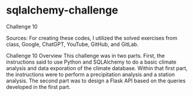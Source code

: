 # sqlalchemy-challenge
Challenge 10

Sources: For creating these codes, I utilized the solved exercises from class, Google, ChatGPT, YouTube, GitHub, and GitLab. 

Challenge 10 Overview
This challenge was in two parts. 
First, the instructions said to use Python and SQLAlchemy to do a basic climate analysis and data exporation of the climate database. 
Within that first part, the instructions were to perform a precipitation analysis and a station analysis. 
The second part was to design a Flask API based on the queries developed in the first part.
